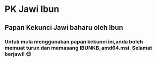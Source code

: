 # PK Jawi Ibun

## Papan Kekunci Jawi baharu oleh Ibun
### Untuk mula menggunakan papan kekunci ini,anda boleh memuat turun dan memasang IBUNKB_amd64.msi. Selamat berjawi! 😊
